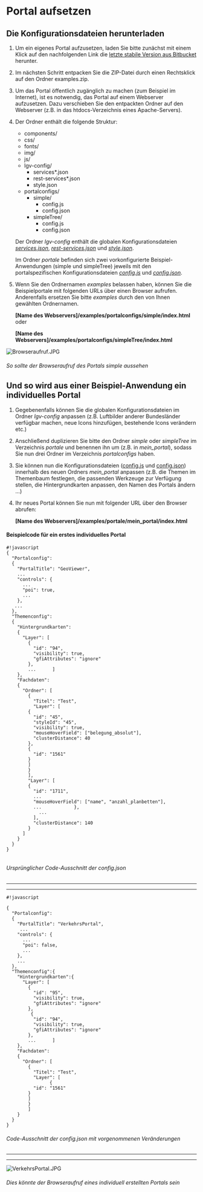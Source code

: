 # Portal aufsetzen
## Die Konfigurationsdateien herunterladen
1. Um ein eigenes Portal aufzusetzen, laden Sie bitte zunächst mit einem Klick auf den nachfolgenden Link die [letzte stabile Version aus Bitbucket](https://bitbucket.org/lgv-g12/lgv/downloads/examples.zip) herunter.

2. Im nächsten Schritt entpacken Sie die ZIP-Datei durch einen Rechtsklick auf den Ordner examples.zip.

3. Um das Portal öffentlich zugänglich zu machen (zum Beispiel im Internet), ist es notwendig, das Portal auf einem Webserver aufzusetzen. Dazu verschieben Sie den entpackten Ordner auf den Webserver (z.B. in das htdocs-Verzeichnis eines Apache-Servers).

4. Der Ordner enthält die folgende Struktur:

    - components/
    - css/
    - fonts/
    - img/
    - js/
    - lgv-config/
        - services*.json
        - rest-services*.json
        - style.json
    - portalconfigs/
        - simple/
            - config.js
            - config.json
        - simpleTree/
            - config.js
            - config.json

    Der Ordner *lgv-config* enthält die globalen Konfigurationsdateien [*services.json*](services.json.md), [*rest-services.json*](rest-services.json.md) und [*style.json*](style.json.md).

    Im Ordner *portale* befinden sich zwei vorkonfigurierte Beispiel-Anwendungen (simple und simpleTree) jeweils mit den portalspezifischen Konfigurationsdateien [*config.js*](config.js.md) und [*config.json*](config.json.md).

5. Wenn Sie den Ordnernamen *examples* belassen haben, können Sie die Beispielportale mit folgenden URLs über einen Browser aufrufen. Anderenfalls ersetzen Sie bitte *examples* durch den von Ihnen gewählten Ordnernamen.

    **[Name des Webservers]/examples/portalconfigs/simple/index.html** oder

    **[Name des Webservers]/examples/portalconfigs/simpleTree/index.html**

![Browseraufruf.JPG](https://bitbucket.org/repo/88K5GB/images/3337234211-Browseraufruf.JPG)
###### So sollte der Browseraufruf des Portals *simple* aussehen

## Und so wird aus einer Beispiel-Anwendung ein individuelles Portal
1. Gegebenenfalls können Sie die globalen Konfigurationsdateien im Ordner *lgv-config* anpassen (z.B. Luftbilder anderer Bundesländer verfügbar machen, neue Icons hinzufügen, bestehende Icons verändern etc.)

2. Anschließend duplizieren Sie bitte den Ordner *simple* oder *simpleTree* im Verzeichnis *portale* und benennen ihn um (z.B. in *mein_portal*), sodass Sie nun drei Ordner im Verzeichnis *portalconfigs* haben.

3. Sie können nun die Konfigurationsdateien ([config.js](config.js.md) und [config.json](config.json.md)) innerhalb des neuen Ordners *mein_portal* anpassen (z.B. die Themen im Themenbaum festlegen, die passenden Werkzeuge zur Verfügung stellen, die Hintergrundkarten anpassen, den Namen des Portals ändern ...)

4. Ihr neues Portal können Sie nun mit folgender URL über den Browser abrufen:

    **[Name des Webservers]/examples/portale/mein_portal/index.html**

#### Beispielcode für ein erstes individuelles Portal
```
#!javascript
{
  "Portalconfig":
  {
    "PortalTitle": "GeoViewer",
    ...
    "controls": {
      ...
      "poi": true,
      ...
    },
   ...
  },
  "Themenconfig":
  {
    "Hintergrundkarten":
    {
      "Layer": [
        {
          "id": "94",
          "visibility": true,
          "gfiAttributes": "ignore"
        },
		...      ]
    },
    "Fachdaten":
    {
      "Ordner": [
	    {
		  "Titel": "Test",
		  "Layer": [
        {
          "id": "45",
          "styleId": "45",
		  "visibility": true,
		  "mouseHoverField": ["belegung_absolut"],
          "clusterDistance": 40
        },
        {
          "id": "1561"
        }
		]
		}
		],
		"Layer": [
        {
          "id": "1711",
          ...
          "mouseHoverField": ["name", "anzahl_planbetten"],
          ...            },
            ...
          ],
          "clusterDistance": 140
        }
      ]
    }
  }
}


```
###### Ursprünglicher Code-Ausschnitt der config.json

________________________________________________
________________________________________________
```
#!javascript

{
  "Portalconfig":
  {
    "PortalTitle": "VerkehrsPortal",
     ...
    "controls": {
      ...
      "poi": false,
      ...
    },
    ...
  },
  "Themenconfig":{
    "Hintergrundkarten":{
      "Layer": [
        {
          "id": "95",
          "visibility": true,
          "gfiAttributes": "ignore"
        },
		 {
          "id": "94",
          "visibility": true,
          "gfiAttributes": "ignore"
        },
        ...      ]
    },
    "Fachdaten":
    {
      "Ordner": [
	    {
		  "Titel": "Test",
		  "Layer": [
                {
          "id": "1561"
        }
		]
		}
		]
    }
  }
}

```
###### Code-Ausschnitt der config.json mit vorgenommenen Veränderungen

________________________________________________
________________________________________________

![VerkehrsPortal.JPG](https://bitbucket.org/repo/88K5GB/images/4037674783-VerkehrsPortal.JPG)
###### Dies könnte der Browseraufruf eines individuell erstellten Portals sein



